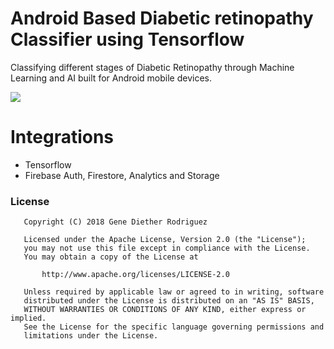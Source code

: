 # Android Based Diabetic retinopathy Classifier using Tensorflow
Classifying different stages of Diabetic Retinopathy through Machine Learning and AI built for Android mobile devices.

<img src="https://drive.google.com/uc?export=view&id=1TkDAhtMavosplZysUFzfw1KDabZNdbhj" />


# Integrations
- Tensorflow
- Firebase Auth, Firestore, Analytics and Storage

### License
```
   Copyright (C) 2018 Gene Diether Rodriguez

   Licensed under the Apache License, Version 2.0 (the "License");
   you may not use this file except in compliance with the License.
   You may obtain a copy of the License at

       http://www.apache.org/licenses/LICENSE-2.0

   Unless required by applicable law or agreed to in writing, software
   distributed under the License is distributed on an "AS IS" BASIS,
   WITHOUT WARRANTIES OR CONDITIONS OF ANY KIND, either express or implied.
   See the License for the specific language governing permissions and
   limitations under the License.
```

